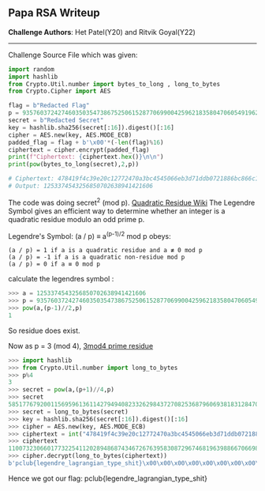 ## Papa RSA Writeup

**Challenge Authors**: Het Patel(Y20) and Ritvik Goyal(Y22)

---

Challenge Source File which was given:
```python
import random
import hashlib
from Crypto.Util.number import bytes_to_long , long_to_bytes
from Crypto.Cipher import AES

flag = b"Redacted Flag"
p = 93576037242746035035473867525061528770699004259621835804706054919620431867384593570762571145024654596138800886191166013690519482839454556118280586882046257401523288037480820562710115034130518166976813626453105737758796190609809841257608490608130876515174748404405126112466055935640736486247486137965941288359
secret = b"Redacted Secret"
key = hashlib.sha256(secret[:16]).digest()[:16]
cipher = AES.new(key, AES.MODE_ECB)
padded_flag = flag + b'\x00'*(-len(flag)%16)
ciphertext = cipher.encrypt(padded_flag)
print(f"Ciphertext: {ciphertext.hex()}\n\n")
print(pow(bytes_to_long(secret),2,p))

# Ciphertext: 478419f4c39e20c12772470a3bc4545066eb3d71ddb0721886bc866c148680411a5767347c8ba81003ac52f8a873cff4
# Output: 1253374543256850702638941421606
```

The code was doing secret<sup>2</sup> (mod p).
[Quadratic Residue Wiki](https://en.wikipedia.org/wiki/Quadratic_residue)
The Legendre Symbol gives an efficient way to determine whether an integer is a quadratic residue modulo an odd prime p.

Legendre's Symbol: (a / p) ≡ a<sup>(p-1)/2</sup> mod p obeys:
```
(a / p) = 1 if a is a quadratic residue and a ≢ 0 mod p
(a / p) = -1 if a is a quadratic non-residue mod p
(a / p) = 0 if a ≡ 0 mod p
```
calculate the legendres symbol :
```python
>>> a = 1253374543256850702638941421606
>>> p = 93576037242746035035473867525061528770699004259621835804706054919620431867384593570762571145024654596138800886191166013690519482839454556118280586882046257401523288037480820562710115034130518166976813626453105737758796190609809841257608490608130876515174748404405126112466055935640736486247486137965941288359
>>> pow(a,(p-1)//2,p)
1
```
So residue does exist.

Now as p = 3 (mod 4),
[3mod4 prime residue](https://crypto.stackexchange.com/questions/20993/significance-of-3mod4-in-squares-and-square-roots-mod-n/20994#20994)

```python
>>> import hashlib
>>> from Crypto.Util.number import long_to_bytes
>>> p%4
3
>>> secret = pow(a,(p+1)//4,p)
>>> secret
58517767920011569596136114279494082332629843727082536879606938183128470918193793153713924217472098113969299754237756517438800352968598378883811243817411444538439814658571312062031228147793343107299110461467715057881690367873619551874256849134631253532237273072668197747356634822477079350257811205102008446671
>>> secret = long_to_bytes(secret)
>>> key = hashlib.sha256(secret[:16]).digest()[:16]
>>> cipher = AES.new(key, AES.MODE_ECB)
>>> ciphertext = int("478419f4c39e20c12772470a3bc4545066eb3d71ddb0721886bc866c148680411a5767347c8ba81003ac52f8a873cff4",16)
>>> ciphertext
11007323066017732254112028948687434672676395830872967468196398866706698928824955835858484870898504802569889319735284
>>> cipher.decrypt(long_to_bytes(ciphertext))
b'pclub{legendre_lagrangian_type_shit}\x00\x00\x00\x00\x00\x00\x00\x00\x00\x00\x00\x00'
```

Hence we got our flag: 
pclub{legendre_lagrangian_type_shit}